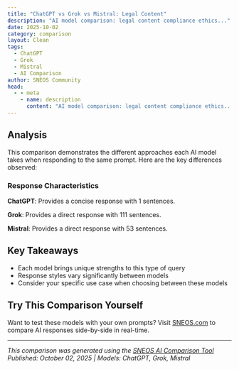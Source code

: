 ```yaml
---
title: "ChatGPT vs Grok vs Mistral: Legal Content"
description: "AI model comparison: legal content compliance ethics..."
date: 2025-10-02
category: comparison
layout: Clean
tags:
  - ChatGPT
  - Grok
  - Mistral
  - AI Comparison
author: SNEOS Community
head:
  - - meta
    - name: description
      content: "AI model comparison: legal content compliance ethics..."
---
```


<ChatComparison
  title="ChatGPT vs Grok vs Mistral: Legal Content"
  prompt="legal content compliance ethics"
  :responses='{
    "ChatGPT": "Error calling OpenAI API.",
    "Grok": "Legal content compliance and ethics are critical aspects of creating, distributing, and managing content in a way that adheres to laws, regulations, and ethical standards. Below, I\u2019ll break down the key components and considerations for ensuring legal compliance and ethical integrity when dealing with content, whether for businesses, media, or personal use.\n\n---\n\n### **What is Legal Content Compliance?**\nLegal content compliance refers to ensuring that any content\u2014whether it\u2019s written, visual, audio, or digital\u2014meets the requirements of applicable laws and regulations. This is particularly important for businesses, publishers, and creators who operate in regulated industries or across multiple jurisdictions. Non-compliance can result in lawsuits, fines, reputational damage, or other penalties.\n\n#### **Key Legal Areas to Consider for Content Compliance**\n1. **Intellectual Property (IP) Laws**:\n   - Ensure that content does not infringe on copyrights, trademarks, or patents.\n   - Obtain proper licenses or permissions for using third-party content (e.g., images, music, or text).\n   - Avoid plagiarism by giving proper attribution and citing sources.\n\n2. **Privacy and Data Protection**:\n   - Comply with data protection laws like the General Data Protection Regulation (GDPR) in the EU or the California Consumer Privacy Act (CCPA) in the US when collecting or using personal information in content.\n   - Obtain consent for using individuals\u2019 likenesses, personal data, or testimonials.\n   - Avoid disclosing sensitive or private information without permission.\n\n3. **Advertising and Marketing Laws**:\n   - Ensure that promotional content complies with advertising standards (e.g., the Federal Trade Commission [FTC] guidelines in the US for endorsements and disclosures).\n   - Clearly label sponsored content, influencer posts, or affiliate links as required by law.\n   - Avoid false or misleading claims about products or services.\n\n4. **Defamation and Libel Laws**:\n   - Avoid publishing content that could harm an individual\u2019s or organization\u2019s reputation through false statements (libel for written content, slander for spoken content).\n   - Verify facts before making claims or allegations.\n\n5. **Industry-Specific Regulations**:\n   - Certain industries (e.g., healthcare, finance, or education) have specific rules about content creation and dissemination. For example, health-related content must comply with laws like the Health Insurance Portability and Accountability Act (HIPAA) in the US.\n   - Financial content must adhere to regulations set by bodies like the Securities and Exchange Commission (SEC) or Financial Conduct Authority (FCA).\n\n6. **Accessibility Laws**:\n   - Ensure digital content (e.g., websites, videos) is accessible to individuals with disabilities, as required by laws like the Americans with Disabilities Act (ADA) or the Web Content Accessibility Guidelines (WCAG).\n\n7. **Censorship and Content Restrictions**:\n   - Be aware of local laws regarding restricted or prohibited content (e.g., hate speech, explicit material, or political content in certain countries).\n   - Comply with platform-specific guidelines if distributing content via social media or other online services.\n\n---\n\n### **What is Content Ethics?**\nContent ethics focuses on the moral principles guiding the creation and distribution of content. While legal compliance is about following the law, ethics is about doing what is right, even when the law does not explicitly mandate it. Ethical content creation builds trust with audiences and avoids harm.\n\n#### **Key Ethical Principles for Content**\n1. **Accuracy and Truthfulness**:\n   - Fact-check information to prevent the spread of misinformation or disinformation.\n   - Avoid exaggeration or distortion of facts for sensationalism or personal gain.\n\n2. **Transparency**:\n   - Disclose conflicts of interest, sponsorships, or biases that may influence the content.\n   - Clearly distinguish between opinion and fact.\n\n3. **Respect for Individuals and Communities**:\n   - Avoid content that stereotypes, discriminates, or harms marginalized groups.\n   - Be culturally sensitive and avoid appropriation or misrepresentation.\n\n4. **Minimizing Harm**:\n   - Consider the potential impact of content on individuals or society (e.g., graphic content may cause distress or trauma).\n   - Respect the privacy and dignity of individuals featured in content.\n\n5. **Accountability**:\n   - Take responsibility for the content you create or share and be willing to correct errors or issue apologies when necessary.\n   - Engage with audience feedback and criticism constructively.\n\n---\n\n### **Balancing Legal Compliance and Ethics**\nWhile legal compliance and ethics often overlap, they are not always the same. Something may be legal but unethical, or vice versa. For example:\n- It may be legal to publish a sensationalized story about a public figure, but it might be unethical if it invades their privacy or spreads unverified rumors.\n- Conversely, some ethical content (like whistleblowing or advocating for change) might fall into legal gray areas depending on the jurisdiction.\n\nTo balance both, creators and organizations should:\n- Develop clear policies and guidelines for content creation and review.\n- Train staff or contributors on legal and ethical standards.\n- Consult legal experts for high-stakes or ambiguous situations.\n- Use ethical frameworks to guide decisions beyond what the law requires.\n\n---\n\n### **Steps to Ensure Legal and Ethical Content Compliance**\n1. **Create a Content Policy**:\n   - Outline rules for content creation, including copyright, attribution, and ethical standards.\n   - Define processes for reviewing and approving content before publication.\n\n2. **Conduct Regular Audits**:\n   - Review existing content for legal and ethical issues (e.g., outdated disclaimers, broken links to third-party material, or biased language).\n   - Update content as laws or ethical standards evolve.\n\n3. **Implement Training Programs**:\n   - Educate employees, freelancers, or contributors about relevant laws (e.g., GDPR, FTC guidelines) and ethical considerations.\n   - Provide resources for fact-checking and source verification.\n\n4. **Use Tools and Technology**:\n   - Leverage plagiarism checkers, copyright detection tools, and accessibility scanners to ensure compliance.\n   - Monitor social media and online platforms for user-generated content that might violate policies.\n\n5. **Engage Legal and Ethical Experts**:\n   - Consult lawyers for advice on copyright, privacy, or advertising laws.\n   - Work with ethicists or diversity consultants to address cultural or social concerns in content.\n\n6. **Stay Informed About Changes**:\n   - Monitor updates to laws and regulations in the jurisdictions where your content is published or consumed.\n   - Follow industry best practices and ethical debates to remain relevant and responsible.\n\n---\n\n### **Common Challenges in Legal and Ethical Content Compliance**\n1. **Jurisdictional Differences**:\n   - Laws vary widely across countries and regions. Content that is legal in one place may be prohibited elsewhere.\n   - Solution: Research local laws or limit content distribution to specific regions if compliance is challenging.\n\n2. **User-Generated Content (UGC)**:\n   - Platforms hosting UGC (e.g., social media, forums) may struggle to monitor and moderate content for legal or ethical violations.\n   - Solution: Implement robust moderation policies and clear terms of service.\n\n3. **Evolving Ethical Standards**:\n   - Societal norms and expectations change over time, and content that was once acceptable may now be considered unethical.\n   - Solution: Periodically review and update content to align with current values.\n\n4. **Balancing Creativity and Compliance**:\n   - Strict adherence to legal and ethical rules can sometimes stifle creativity or limit freedom of expression.\n   - Solution: Foster a culture of responsible creativity by encouraging innovation within defined boundaries.\n\n---\n\n### **Conclusion**\nLegal content compliance and ethics are intertwined concepts that require careful attention to laws, regulations, and moral principles. By proactively addressing potential legal risks and prioritizing ethical content creation, individuals and organizations can build trust, avoid penalties, and contribute positively to their audiences and society. If you\u2019re managing content, consider creating a compliance checklist tailored to your industry and jurisdiction, and regularly revisit your practices to adapt to new challenges.\n\nIf you have a specific scenario, industry, or jurisdiction in mind, I can provide more targeted guidance! Let me know.",
    "Mistral": "Ensuring legal content compliance and adhering to ethical standards is crucial for any organization or individual involved in creating, distributing, or using legal content. Here are some key considerations:\n\n### Legal Content Compliance\n\n1. **Accuracy and Verification**:\n   - Ensure that all legal content is accurate and up-to-date.\n   - Verify information from reliable sources such as official legal databases, government publications, and reputable legal journals.\n\n2. **Jurisdictional Considerations**:\n   - Be aware of the jurisdictional differences in legal content. Laws and regulations can vary significantly between countries, states, and even localities.\n   - Ensure that the content is tailored to the specific jurisdiction it pertains to.\n\n3. **Intellectual Property**:\n   - Respect intellectual property rights, including copyrights, trademarks, and patents.\n   - Obtain necessary permissions and licenses for any third-party content used.\n\n4. **Data Privacy and Protection**:\n   - Comply with data protection laws such as GDPR (General Data Protection Regulation) in Europe, CCPA (California Consumer Privacy Act) in the U.S., and other relevant regulations.\n   - Ensure that any personal data collected or used is handled in accordance with these laws.\n\n5. **Disclaimers and Disclosures**:\n   - Include appropriate disclaimers to clarify that the content is not legal advice and should not be relied upon as such.\n   - Disclose any conflicts of interest or biases that may affect the content.\n\n6. **Regulatory Compliance**:\n   - Stay updated with regulatory changes and ensure that the content reflects the latest legal developments.\n   - Comply with industry-specific regulations and standards.\n\n### Ethical Considerations\n\n1. **Integrity and Honesty**:\n   - Maintain integrity and honesty in all communications and content.\n   - Avoid misrepresenting facts or providing misleading information.\n\n2. **Confidentiality**:\n   - Respect the confidentiality of clients and sources.\n   - Ensure that any confidential information is protected and not disclosed without proper authorization.\n\n3. **Professionalism**:\n   - Adhere to professional standards and codes of conduct.\n   - Maintain a high level of professionalism in all interactions and content creation.\n\n4. **Transparency**:\n   - Be transparent about the sources of information and any potential biases.\n   - Clearly communicate the purpose and limitations of the content.\n\n5. **Fairness and Impartiality**:\n   - Present information in a fair and impartial manner.\n   - Avoid favoritism or discrimination in the content.\n\n6. **Responsibility**:\n   - Take responsibility for the accuracy and reliability of the content.\n   - Be accountable for any errors or misrepresentations and take corrective actions as needed.\n\n### Best Practices\n\n1. **Regular Audits**:\n   - Conduct regular audits of legal content to ensure compliance with legal and ethical standards.\n   - Update content as necessary to reflect changes in laws and regulations.\n\n2. **Training and Education**:\n   - Provide ongoing training and education for staff on legal and ethical standards.\n   - Stay informed about industry best practices and regulatory updates.\n\n3. **Feedback Mechanisms**:\n   - Establish mechanisms for receiving and addressing feedback from users and stakeholders.\n   - Use feedback to improve the quality and accuracy of the content.\n\n4. **Documentation**:\n   - Maintain thorough documentation of sources, permissions, and compliance measures.\n   - Keep records of any updates or changes made to the content.\n\nBy adhering to these guidelines, organizations and individuals can ensure that their legal content is compliant with legal requirements and ethical standards, thereby maintaining trust and credibility."
  }'
  published-date="02:53"
/>

## Analysis

This comparison demonstrates the different approaches each AI model takes when responding to the same prompt. Here are the key differences observed:

### Response Characteristics

**ChatGPT**: Provides a concise response with 1 sentences. 

**Grok**: Provides a direct response with 111 sentences. 

**Mistral**: Provides a direct response with 53 sentences. 

## Key Takeaways

- Each model brings unique strengths to this type of query
- Response styles vary significantly between models
- Consider your specific use case when choosing between these models

## Try This Comparison Yourself

Want to test these models with your own prompts? Visit [SNEOS.com](https://sneos.com) to compare AI responses side-by-side in real-time.

---

*This comparison was generated using the [SNEOS AI Comparison Tool](https://sneos.com)*
*Published: October 02, 2025 | Models: ChatGPT, Grok, Mistral*
